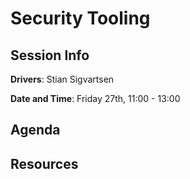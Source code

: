# Security Tooling

## Session Info

**Drivers**: Stian Sigvartsen

**Date and Time**: Friday 27th, 11:00 - 13:00

## Agenda

## Resources